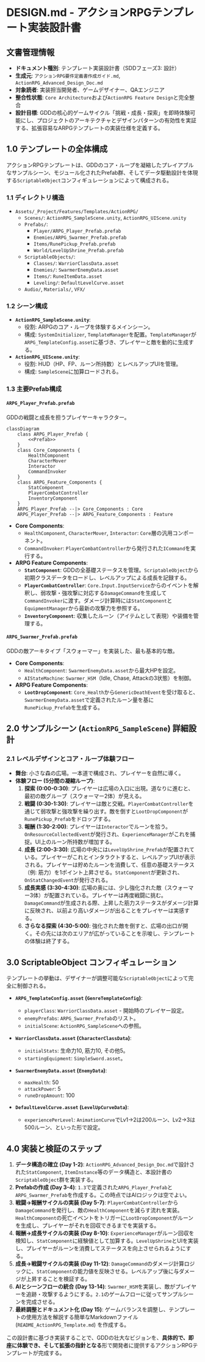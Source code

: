 ﻿# DESIGN.md - アクションRPGテンプレート実装設計書

## 文書管理情報

- **ドキュメント種別**: テンプレート実装設計書（SDDフェーズ3: 設計）
- **生成元**: `アクションRPG要件定義書作成ガイド.md`, `ActionRPG_Advanced_Design_Doc.md`
- **対象読者**: 実装担当開発者、ゲームデザイナー、QAエンジニア
- **整合性状態**: `Core Architecture`および`ActionRPG Feature Design`と完全整合
- **設計目標**: GDDの核心的ゲームサイクル「挑戦・成長・探索」を即時体験可能にし、プロジェクトのアーキテクチャとデザインパターンの有効性を実証する、拡張容易なARPGテンプレートの実装仕様を定義する。

## 1.0 テンプレートの全体構成

アクションRPGテンプレートは、GDDのコア・ループを凝縮したプレイアブルなサンプルシーン、モジュール化されたPrefab群、そしてデータ駆動設計を体現する`ScriptableObject`コンフィギュレーションによって構成される。

### 1.1 ディレクトリ構造

- `Assets/_Project/Features/Templates/ActionRPG/`
  - `Scenes/`: `ActionRPG_SampleScene.unity`, `ActionRPG_UIScene.unity`
  - `Prefabs/`:
    - `Player/ARPG_Player_Prefab.prefab`
    - `Enemies/ARPG_Swarmer_Prefab.prefab`
    - `Items/RunePickup_Prefab.prefab`
    - `World/LevelUpShrine_Prefab.prefab`
  - `ScriptableObjects/`:
    - `Classes/`: `WarriorClassData.asset`
    - `Enemies/`: `SwarmerEnemyData.asset`
    - `Items/`: `RuneItemData.asset`
    - `Leveling/`: `DefaultLevelCurve.asset`
  - `Audio/`, `Materials/`, `VFX/`

### 1.2 シーン構成

- **`ActionRPG_SampleScene.unity`**:
  - 役割: ARPGのコア・ループを体験するメインシーン。
  - 構成: `SystemInitializer`, `TemplateManager`を配置。`TemplateManager`が`ARPG_TemplateConfig.asset`に基づき、プレイヤーと敵を動的に生成する。
- **`ActionRPG_UIScene.unity`**:
  - 役割: HUD（HP、FP、ルーン所持数）とレベルアップUIを管理。
  - 構成: `SampleScene`に加算ロードされる。

### 1.3 主要Prefab構成

#### `ARPG_Player_Prefab.prefab`
GDDの戦闘と成長を担うプレイヤーキャラクター。

```mermaid
classDiagram
    class ARPG_Player_Prefab {
        <<Prefab>>
    }
    class Core_Components {
        HealthComponent
        CharacterMover
        Interactor
        CommandInvoker
    }
    class ARPG_Feature_Components {
        StatComponent
        PlayerCombatController
        InventoryComponent
    }
    ARPG_Player_Prefab --|> Core_Components : Core
    ARPG_Player_Prefab --|> ARPG_Feature_Components : Feature
```

- **Core Components**:
  - `HealthComponent`, `CharacterMover`, `Interactor`: `Core`層の汎用コンポーネント。
  - `CommandInvoker`: `PlayerCombatController`から発行された`ICommand`を実行する。
- **ARPG Feature Components**:
  - **`StatComponent`**: GDDの全基礎ステータスを管理。`ScriptableObject`から初期クラスデータをロードし、レベルアップによる成長を記録する。
  - **`PlayerCombatController`**: `Core.Input.InputService`からのイベントを解釈し、弱攻撃・強攻撃に対応する`DamageCommand`を生成して`CommandInvoker`に渡す。ダメージ計算時には`StatComponent`と`EquipmentManager`から最新の攻撃力を参照する。
  - **`InventoryComponent`**: 収集したルーン（アイテムとして表現）や装備を管理する。

#### `ARPG_Swarmer_Prefab.prefab`
GDDの敵アーキタイプ「スウォーマー」を実装した、最も基本的な敵。

- **Core Components**:
  - `HealthComponent`: `SwarmerEnemyData.asset`から最大HPを設定。
  - `AIStateMachine`: `Swarmer_HSM`（Idle, Chase, Attackの3状態）を制御。
- **ARPG Feature Components**:
  - **`LootDropComponent`**: `Core_Health`から`GenericDeathEvent`を受け取ると、`SwarmerEnemyData.asset`で定義されたルーン量を基に`RunePickup_Prefab`を生成する。

## 2.0 サンプルシーン (`ActionRPG_SampleScene`) 詳細設計

### 2.1 レベルデザインとコア・ループ体験フロー

- **舞台**: 小さな森の広場。一本道で構成され、プレイヤーを自然に導く。
- **体験フロー (5分間の凝縮ループ)**:
  1.  **探索 (0:00-0:30)**: プレイヤーは広場の入口に出現。道なりに進むと、最初の敵グループ（スウォーマー2体）が見える。
  2.  **戦闘 (0:30-1:30)**: プレイヤーは敵と交戦。`PlayerCombatController`を通じて弱攻撃と強攻撃を繰り出す。敵を倒すと`LootDropComponent`が`RunePickup_Prefab`をドロップする。
  3.  **報酬 (1:30-2:00)**: プレイヤーは`Interactor`でルーンを拾う。`OnResourceCollectedEvent`が発行され、`ExperienceManager`がこれを捕捉。UI上のルーン所持数が増加する。
  4.  **成長 (2:00-3:30)**: 広場の中央には`LevelUpShrine_Prefab`が配置されている。プレイヤーがこれとインタラクトすると、レベルアップUIが表示される。プレイヤーは貯めたルーンを消費して、任意の基礎ステータス（例: 筋力）を1ポイント上昇させる。`StatComponent`が更新され、`OnStatChangedEvent`が発行される。
  5.  **成長実感 (3:30-4:30)**: 広場の奥には、少し強化された敵（スウォーマー3体）が配置されている。プレイヤーは再度戦闘に挑む。`DamageCommand`が生成される際、上昇した筋力ステータスがダメージ計算に反映され、以前より高いダメージが出ることをプレイヤーは実感する。
  6.  **さらなる探索 (4:30-5:00)**: 強化された敵を倒すと、広場の出口が開く。その先には次のエリアが広がっていることを示唆し、テンプレートの体験は終了する。

## 3.0 ScriptableObject コンフィギュレーション

テンプレートの挙動は、デザイナーが調整可能な`ScriptableObject`によって完全に制御される。

- **`ARPG_TemplateConfig.asset` (`GenreTemplateConfig`)**:
  - `playerClass`: `WarriorClassData.asset` - 開始時のプレイヤー設定。
  - `enemyPrefabs`: `ARPG_Swarmer_Prefab`のリスト。
  - `initialScene`: `ActionRPG_SampleScene`への参照。

- **`WarriorClassData.asset` (`CharacterClassData`)**:
  - `initialStats`: 生命力10, 筋力10, その他5。
  - `startingEquipment`: `SimpleSword.asset`。

- **`SwarmerEnemyData.asset` (`EnemyData`)**:
  - `maxHealth`: 50
  - `attackPower`: 5
  - `runeDropAmount`: 100

- **`DefaultLevelCurve.asset` (`LevelUpCurveData`)**:
  - `experiencePerLevel`: `AnimationCurve`でLv1→2は200ルーン、Lv2→3は500ルーン、といった形で設定。

## 4.0 実装と検証のステップ

1.  **データ構造の確立 (Day 1-2)**: `ActionRPG_Advanced_Design_Doc.md`で設計された`StatComponent`, `ItemInstance`等のデータ構造と、本設計書の`ScriptableObject`群を実装する。
2.  **Prefabの作成 (Day 3-4)**: `1.3`で定義された`ARPG_Player_Prefab`と`ARPG_Swarmer_Prefab`を作成する。この時点ではAIロジックは空でよい。
3.  **戦闘→報酬サイクルの実装 (Day 5-7)**: `PlayerCombatController`から`DamageCommand`を発行し、敵の`HealthComponent`を減らす流れを実装。`HealthComponent`の死亡イベントをトリガーに`LootDropComponent`がルーンを生成し、プレイヤーがそれを回収できるまでを実装する。
4.  **報酬→成長サイクルの実装 (Day 8-10)**: `ExperienceManager`がルーン回収を検知し、`StatComponent`に経験値として加算する。`LevelUpShrine`とUIを実装し、プレイヤーがルーンを消費してステータスを向上させられるようにする。
5.  **成長→戦闘サイクルの実装 (Day 11-12)**: `DamageCommand`のダメージ計算ロジックに、`StatComponent`の能力値を反映させる。レベルアップ後に与ダメージが上昇することを検証する。
6.  **AIとシーンフローの統合 (Day 13-14)**: `Swarmer_HSM`を実装し、敵がプレイヤーを追跡・攻撃するようにする。`2.1`のゲームフローに従ってサンプルシーンを完成させる。
7.  **最終調整とドキュメント化 (Day 15)**: ゲームバランスを調整し、テンプレートの使用方法を解説する簡単なMarkdownファイル (`README_ActionRPG_Template.md`) を作成する。

この設計書に基づき実装することで、GDDの壮大なビジョンを、**具体的で、即座に体験でき、そして拡張の指針となる**形で開発者に提供するアクションRPGテンプレートが完成する。
